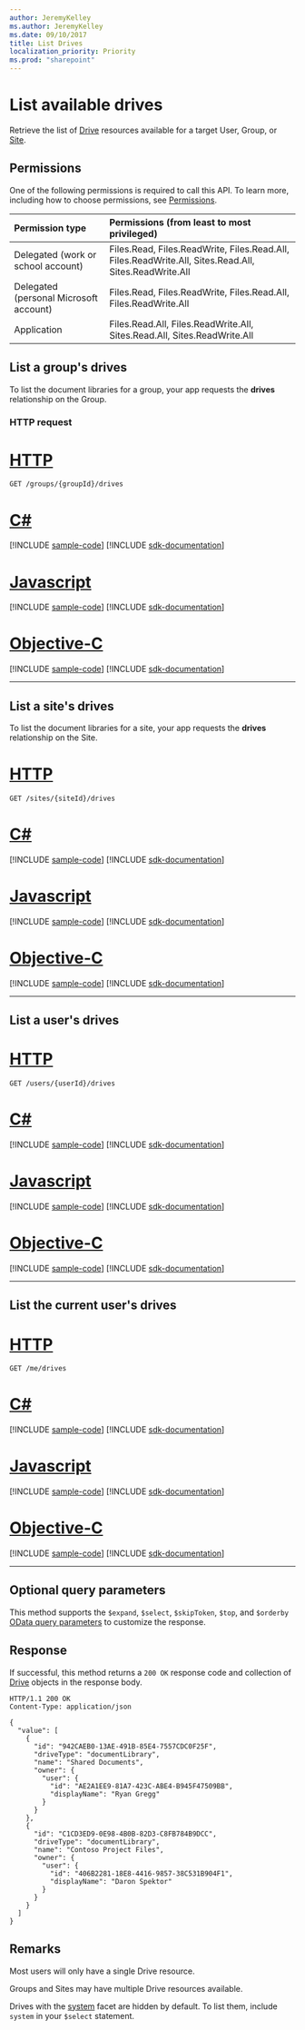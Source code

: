 ```yaml
---
author: JeremyKelley
ms.author: JeremyKelley
ms.date: 09/10/2017
title: List Drives
localization_priority: Priority
ms.prod: "sharepoint"
---
```

# List available drives

Retrieve the list of [Drive](../resources/drive.md) resources available for a target User, Group, or [Site](../resources/site.md).

## Permissions

One of the following permissions is required to call this API. To learn more, including how to choose permissions, see [Permissions](/graph/permissions-reference).

|Permission type      | Permissions (from least to most privileged)              |
|:--------------------|:---------------------------------------------------------|
|Delegated (work or school account) | Files.Read, Files.ReadWrite, Files.Read.All, Files.ReadWrite.All, Sites.Read.All, Sites.ReadWrite.All    |
|Delegated (personal Microsoft account) | Files.Read, Files.ReadWrite, Files.Read.All, Files.ReadWrite.All    |
|Application | Files.Read.All, Files.ReadWrite.All, Sites.Read.All, Sites.ReadWrite.All |

## List a group's drives

To list the document libraries for a group, your app requests the **drives** relationship on the Group.

### HTTP request


# [HTTP](#tab/http)
<!-- {"blockType": "request", "name": "group-list-drives", "scopes": "groups.read.all", "tags": "service.graph" } -->

```http
GET /groups/{groupId}/drives
```
# [C#](#tab/csharp)
[!INCLUDE [sample-code](../includes/snippets/group-list-drives-csharp-snippets.md)]
[!INCLUDE [sdk-documentation](../includes/snippets/snippets-sdk-documentation-link.md)]

# [Javascript](#tab/javascript)
[!INCLUDE [sample-code](../includes/snippets/group-list-drives-javascript-snippets.md)]
[!INCLUDE [sdk-documentation](../includes/snippets/snippets-sdk-documentation-link.md)]

# [Objective-C](#tab/objc)
[!INCLUDE [sample-code](../includes/snippets/group-list-drives-objc-snippets.md)]
[!INCLUDE [sdk-documentation](../includes/snippets/snippets-sdk-documentation-link.md)]

---


## List a site's drives

To list the document libraries for a site, your app requests the **drives** relationship on the Site.


# [HTTP](#tab/http)
<!-- {"blockType": "request", "name": "site-list-drives", "scopes": "sites.read.all", "tags": "service.graph" } -->

```http
GET /sites/{siteId}/drives
```
# [C#](#tab/csharp)
[!INCLUDE [sample-code](../includes/snippets/site-list-drives-csharp-snippets.md)]
[!INCLUDE [sdk-documentation](../includes/snippets/snippets-sdk-documentation-link.md)]

# [Javascript](#tab/javascript)
[!INCLUDE [sample-code](../includes/snippets/site-list-drives-javascript-snippets.md)]
[!INCLUDE [sdk-documentation](../includes/snippets/snippets-sdk-documentation-link.md)]

# [Objective-C](#tab/objc)
[!INCLUDE [sample-code](../includes/snippets/site-list-drives-objc-snippets.md)]
[!INCLUDE [sdk-documentation](../includes/snippets/snippets-sdk-documentation-link.md)]

---


## List a user's drives


# [HTTP](#tab/http)
<!-- {"blockType": "request", "name": "user-list-drives", "scopes": "files.read", "tags": "service.graph" } -->

```http
GET /users/{userId}/drives
```
# [C#](#tab/csharp)
[!INCLUDE [sample-code](../includes/snippets/user-list-drives-csharp-snippets.md)]
[!INCLUDE [sdk-documentation](../includes/snippets/snippets-sdk-documentation-link.md)]

# [Javascript](#tab/javascript)
[!INCLUDE [sample-code](../includes/snippets/user-list-drives-javascript-snippets.md)]
[!INCLUDE [sdk-documentation](../includes/snippets/snippets-sdk-documentation-link.md)]

# [Objective-C](#tab/objc)
[!INCLUDE [sample-code](../includes/snippets/user-list-drives-objc-snippets.md)]
[!INCLUDE [sdk-documentation](../includes/snippets/snippets-sdk-documentation-link.md)]

---


## List the current user's drives


# [HTTP](#tab/http)
<!-- {"blockType": "request", "name": "enum-drives", "scopes": "files.read", "tags": "service.graph" } -->

```http
GET /me/drives
```
# [C#](#tab/csharp)
[!INCLUDE [sample-code](../includes/snippets/enum-drives-csharp-snippets.md)]
[!INCLUDE [sdk-documentation](../includes/snippets/snippets-sdk-documentation-link.md)]

# [Javascript](#tab/javascript)
[!INCLUDE [sample-code](../includes/snippets/enum-drives-javascript-snippets.md)]
[!INCLUDE [sdk-documentation](../includes/snippets/snippets-sdk-documentation-link.md)]

# [Objective-C](#tab/objc)
[!INCLUDE [sample-code](../includes/snippets/enum-drives-objc-snippets.md)]
[!INCLUDE [sdk-documentation](../includes/snippets/snippets-sdk-documentation-link.md)]

---


## Optional query parameters

This method supports the `$expand`, `$select`, `$skipToken`, `$top`, and `$orderby` [OData query parameters](/graph/query-parameters) to customize the response.


## Response

If successful, this method returns a `200 OK` response code and collection of [Drive](../resources/drive.md) objects in the response body.

<!-- { "blockType": "response", 
       "@odata.type": "Collection(microsoft.graph.drive)",
       "name": ["group-list-drives", "site-list-drives", "user-list-drives", "enum-drives"],
       "truncated": true } -->

```http
HTTP/1.1 200 OK
Content-Type: application/json

{
  "value": [
    {
      "id": "942CAEB0-13AE-491B-85E4-7557CDC0F25F",
      "driveType": "documentLibrary",
      "name": "Shared Documents",
      "owner": {
        "user": {
          "id": "AE2A1EE9-81A7-423C-ABE4-B945F47509BB",
          "displayName": "Ryan Gregg"
        }
      }
    },
    {
      "id": "C1CD3ED9-0E98-4B0B-82D3-C8FB784B9DCC",
      "driveType": "documentLibrary",
      "name": "Contoso Project Files",
      "owner": {
        "user": {
          "id": "406B2281-18E8-4416-9857-38C531B904F1",
          "displayName": "Daron Spektor"
        }
      }
    }
  ]
}
```

## Remarks

Most users will only have a single Drive resource.

Groups and Sites may have multiple Drive resources available.

Drives with the [system][] facet are hidden by default.
To list them, include `system` in your `$select` statement.

[system]: ../resources/systemfacet.md

<!-- {
  "type": "#page.annotation",
  "description": "List the available drives for a user, group, or site.",
  "keywords": "drive,onedrive.drive,list drives",
  "section": "documentation",
  "tocPath": "Drives/List drives",
  "suppressions": [
  ]
} -->
